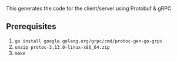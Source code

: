 This generates the code for the client/server using Protobuf & gRPC

## Prerequisites

1. `go install google.golang.org/grpc/cmd/protoc-gen-go-grpc`
2. `unzip protoc-3.13.0-linux-x86_64.zip`
3. `make`

